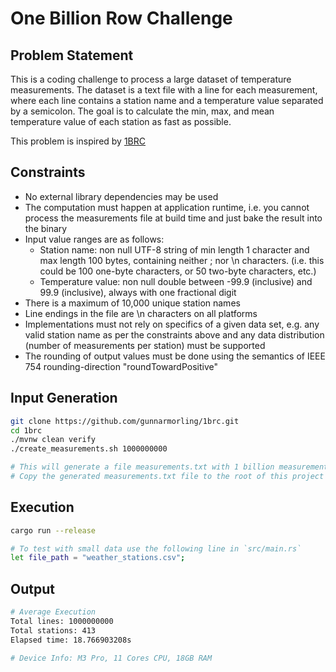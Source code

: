 # One Billion Row Challenge

## Problem Statement

This is a coding challenge to process a large dataset of temperature measurements. The dataset is a text file with a line for each measurement, where each line contains a station name and a temperature value separated by a semicolon. The goal is to calculate the min, max, and mean temperature value of each station as fast as possible.

This problem is inspired by [1BRC](https://github.com/gunnarmorling/1brc)

## Constraints

- No external library dependencies may be used
- The computation must happen at application runtime, i.e. you cannot process the measurements file at build time and just bake the result into the binary
- Input value ranges are as follows:
  - Station name: non null UTF-8 string of min length 1 character and max length 100 bytes, containing neither ; nor \n characters. (i.e. this could be 100 one-byte characters, or 50 two-byte characters, etc.)
  - Temperature value: non null double between -99.9 (inclusive) and 99.9 (inclusive), always with one fractional digit
- There is a maximum of 10,000 unique station names
- Line endings in the file are \n characters on all platforms
- Implementations must not rely on specifics of a given data set, e.g. any valid station name as per the constraints above and any data distribution (number of measurements per station) must be supported
- The rounding of output values must be done using the semantics of IEEE 754 rounding-direction "roundTowardPositive"

## Input Generation
```bash
git clone https://github.com/gunnarmorling/1brc.git
cd 1brc
./mvnw clean verify
./create_measurements.sh 1000000000

# This will generate a file measurements.txt with 1 billion measurements
# Copy the generated measurements.txt file to the root of this project
```

## Execution

```bash
cargo run --release

# To test with small data use the following line in `src/main.rs`
let file_path = "weather_stations.csv";
```

## Output

```bash
# Average Execution
Total lines: 1000000000
Total stations: 413
Elapsed time: 18.766903208s

# Device Info: M3 Pro, 11 Cores CPU, 18GB RAM
```
